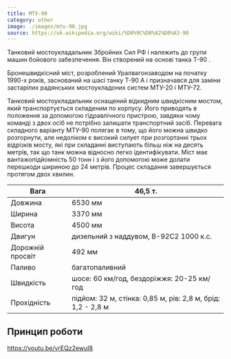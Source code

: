 ```yaml
---
title: МТУ-90
category: other
image: ./images/mtu-90.jpg
source: https://uk.wikipedia.org/wiki/%D0%9C%D0%A2%D0%A3-90
---
```


Танковий мостоукладальник Збройних Сил РФ і належить до групи машин бойового забезпечення. Він створений на основі танка Т-90 .

Бронешвидкісний міст, розроблений Уралвагонзаводом на початку 1990-х років, заснований на шасі танку Т-90 А і призначався для заміни застарілих радянських мостоукладоних систем МТУ-20 і МТУ-72.

Танковий мостоукладальник оснащений відкидним швидкісним мостом, який транспортується складеним по корпусу. Його приводять в положення за допомогою гідравлічного пристрою, завдяки чому команді з двох осіб не потрібно залишати транспортний засіб. Перевага складного варіанту МТУ-90 полягає в тому, що його можна швидко розгорнути, але недоліком є високий силует при розгортанні трьох відрізків мосту, які при складанні виступають більш ніж на десять метрів, так що танк можна відносно легко ідентифікувати. Міст має вантажопідйомність 50 тонн і з його допомогою може долати перешкоди шириною до 24 метрів. Процес складання завершується протягом двох хвилин.

| Вага             | 46,5 т.                                                     |
| ---------------- | ----------------------------------------------------------- |
| Довжина          | 6530 мм                                                     |
| Ширина           | 3370 мм                                                     |
| Висота           | 4500 мм                                                     |
| Двигун           | дизельний з наддувом, В-92С2 1000 к.с.                      |
| Дорожній просвіт | 492 мм                                                      |
| Паливо           | багатопаливний                                              |
| Швидкість        | шосе: 60 км/год, бездоріжжя: 20-25 км/год                   |
| Прохідність      | підйом: 32 м, стінка: 0,85 м, рів: 2,8 м, брід: 1,2 - 2,8 м |

## Принцип роботи

https://youtu.be/vrEQz2ewuI8
